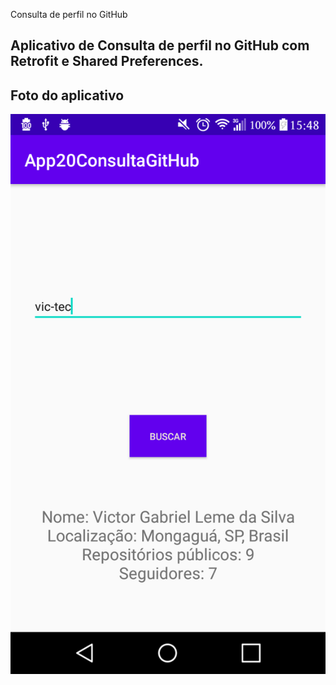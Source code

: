Consulta de perfil no GitHub

Aplicativo de Consulta de perfil no GitHub com Retrofit e Shared Preferences.
---

## Foto do aplicativo

![App](/app20_ConsultaGitHub_Retrofit_SP/readme-images/app.png)